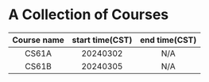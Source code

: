 # A Collection of Courses
|Course name| start time(CST) | end time(CST) |
| :----:    | :----:    |  :----:   |
|CS61A      |20240302   |N/A        |
|CS61B      |20240305   |N/A        |